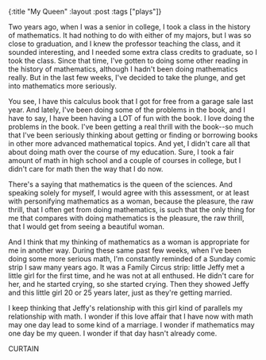 {:title "My Queen"
:layout :post
:tags  ["plays"]}

Two years ago, when I was a senior in college, I took a class in the history
of mathematics. It had nothing to do with either of my majors, but I was so
close to graduation, and I knew the professor teaching the class, and it
sounded interesting, and I needed some extra class credits to graduate, so I
took the class. Since that time, I've gotten to doing some other reading in
the history of mathematics, although I hadn't been doing mathematics really.
But in the last few weeks, I've decided to take the plunge, and get into
mathematics more seriously.

You see, I have this calculus book that I got for free from a garage sale last
year. And lately, I've been doing some of the problems in the book, and I have
to say, I have been having a LOT of fun with the book. I love doing the
problems in the book. I've been getting a real thrill with the book--so much
that I've been seriously thinking about getting or finding or borrowing books
in other more advanced mathematical topics. And yet, I didn't care all that
about doing math over the course of my education. Sure, I took a fair amount
of math in high school and a couple of courses in college, but I didn't care
for math then the way that I do now.

There's a saying that mathematics is the queen of the sciences. And speaking
solely for myself, I would agree with this assessment, or at least with
personifying mathematics as a woman, because the pleasure, the raw thrill,
that I often get from doing mathematics, is such that the only thing for me
that compares with doing mathematics is the pleasure, the raw thrill, that I
would get from seeing a beautiful woman.

And I think that my thinking of mathematics as a woman is appropriate for me
in another way. During these same past few weeks, when I've been doing some
more serious math, I'm constantly reminded of a Sunday comic strip I saw many
years ago. It was a Family Circus strip: little Jeffy met a little girl for
the first time, and he was not at all enthused. He didn't care for her, and he
started crying, so she started crying. Then they showed Jeffy and this little
girl 20 or 25 years later, just as they're getting married.

I keep thinking that Jeffy's relationship with this girl kind of parallels my
relationship with math. I wonder if this love affair that I have now with math
may one day lead to some kind of a marriage. I wonder if mathematics may one
day be my queen. I wonder if that day hasn't already come.

CURTAIN

